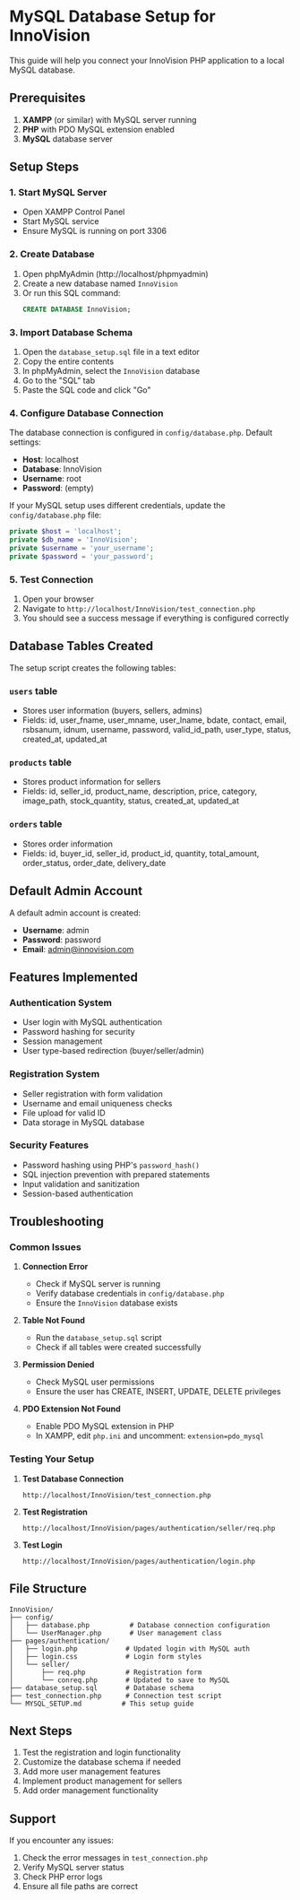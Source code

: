 # MySQL Database Setup for InnoVision

This guide will help you connect your InnoVision PHP application to a local MySQL database.

## Prerequisites

1. **XAMPP** (or similar) with MySQL server running
2. **PHP** with PDO MySQL extension enabled
3. **MySQL** database server

## Setup Steps

### 1. Start MySQL Server
- Open XAMPP Control Panel
- Start MySQL service
- Ensure MySQL is running on port 3306

### 2. Create Database
1. Open phpMyAdmin (http://localhost/phpmyadmin)
2. Create a new database named `InnoVision`
3. Or run this SQL command:
   ```sql
   CREATE DATABASE InnoVision;
   ```

### 3. Import Database Schema
1. Open the `database_setup.sql` file in a text editor
2. Copy the entire contents
3. In phpMyAdmin, select the `InnoVision` database
4. Go to the "SQL" tab
5. Paste the SQL code and click "Go"

### 4. Configure Database Connection
The database connection is configured in `config/database.php`. Default settings:
- **Host**: localhost
- **Database**: InnoVision
- **Username**: root
- **Password**: (empty)

If your MySQL setup uses different credentials, update the `config/database.php` file:

```php
private $host = 'localhost';
private $db_name = 'InnoVision';
private $username = 'your_username';
private $password = 'your_password';
```

### 5. Test Connection
1. Open your browser
2. Navigate to `http://localhost/InnoVision/test_connection.php`
3. You should see a success message if everything is configured correctly

## Database Tables Created

The setup script creates the following tables:

### `users` table
- Stores user information (buyers, sellers, admins)
- Fields: id, user_fname, user_mname, user_lname, bdate, contact, email, rsbsanum, idnum, username, password, valid_id_path, user_type, status, created_at, updated_at

### `products` table
- Stores product information for sellers
- Fields: id, seller_id, product_name, description, price, category, image_path, stock_quantity, status, created_at, updated_at

### `orders` table
- Stores order information
- Fields: id, buyer_id, seller_id, product_id, quantity, total_amount, order_status, order_date, delivery_date

## Default Admin Account

A default admin account is created:
- **Username**: admin
- **Password**: password
- **Email**: admin@innovision.com

## Features Implemented

### Authentication System
- User login with MySQL authentication
- Password hashing for security
- Session management
- User type-based redirection (buyer/seller/admin)

### Registration System
- Seller registration with form validation
- Username and email uniqueness checks
- File upload for valid ID
- Data storage in MySQL database

### Security Features
- Password hashing using PHP's `password_hash()`
- SQL injection prevention with prepared statements
- Input validation and sanitization
- Session-based authentication

## Troubleshooting

### Common Issues

1. **Connection Error**
   - Check if MySQL server is running
   - Verify database credentials in `config/database.php`
   - Ensure the `InnoVision` database exists

2. **Table Not Found**
   - Run the `database_setup.sql` script
   - Check if all tables were created successfully

3. **Permission Denied**
   - Check MySQL user permissions
   - Ensure the user has CREATE, INSERT, UPDATE, DELETE privileges

4. **PDO Extension Not Found**
   - Enable PDO MySQL extension in PHP
   - In XAMPP, edit `php.ini` and uncomment: `extension=pdo_mysql`

### Testing Your Setup

1. **Test Database Connection**
   ```
   http://localhost/InnoVision/test_connection.php
   ```

2. **Test Registration**
   ```
   http://localhost/InnoVision/pages/authentication/seller/req.php
   ```

3. **Test Login**
   ```
   http://localhost/InnoVision/pages/authentication/login.php
   ```

## File Structure

```
InnoVision/
├── config/
│   ├── database.php          # Database connection configuration
│   └── UserManager.php       # User management class
├── pages/authentication/
│   ├── login.php            # Updated login with MySQL auth
│   ├── login.css            # Login form styles
│   └── seller/
│       ├── req.php          # Registration form
│       └── conreq.php       # Updated to save to MySQL
├── database_setup.sql       # Database schema
├── test_connection.php      # Connection test script
└── MYSQL_SETUP.md          # This setup guide
```

## Next Steps

1. Test the registration and login functionality
2. Customize the database schema if needed
3. Add more user management features
4. Implement product management for sellers
5. Add order management functionality

## Support

If you encounter any issues:
1. Check the error messages in `test_connection.php`
2. Verify MySQL server status
3. Check PHP error logs
4. Ensure all file paths are correct
